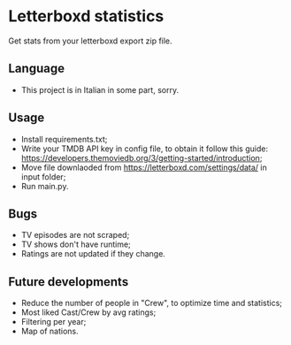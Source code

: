 # Letterboxd statistics
Get stats from your letterboxd export zip file.

## Language
- This project is in Italian in some part, sorry.

## Usage
- Install requirements.txt;
- Write your TMDB API key in config file, to obtain it follow this guide: https://developers.themoviedb.org/3/getting-started/introduction;
- Move file downlaoded from https://letterboxd.com/settings/data/ in input folder;
- Run main.py.

## Bugs
- TV episodes are not scraped;
- TV shows don't have runtime;
- Ratings are not updated if they change.

## Future developments
- Reduce the number of people in "Crew", to optimize time and statistics;
- Most liked Cast/Crew by avg ratings;
- Filtering per year;
- Map of nations.
